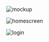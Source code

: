 ![mockup](https://github.com/user-attachments/assets/5bd9d01c-15a2-4655-94b9-aa2ff4beb761)




![homescreen](https://github.com/user-attachments/assets/146011fb-3ba3-48cf-b16b-a8a6d37e3525)




![login](https://github.com/user-attachments/assets/a1bfede4-ab85-45e1-a392-b981d97386e6)


